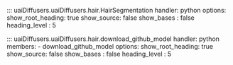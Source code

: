 
::: uaiDiffusers.uaiDiffusers.hair.HairSegmentation
    handler: python
    options:
      show_root_heading: true
      show_source: false
      show_bases : false
      heading_level : 5

::: uaiDiffusers.uaiDiffusers.hair.download_github_model
    handler: python
    members:
      - download_github_model
    options:
      show_root_heading: true
      show_source: false
      show_bases : false
      heading_level : 5
